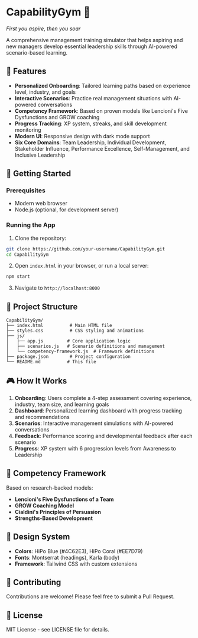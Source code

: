 # CapabilityGym 🚀

*First you aspire, then you soar*

A comprehensive management training simulator that helps aspiring and new managers develop essential leadership skills through AI-powered scenario-based learning.

## 🎯 Features

- **Personalized Onboarding**: Tailored learning paths based on experience level, industry, and goals
- **Interactive Scenarios**: Practice real management situations with AI-powered conversations
- **Competency Framework**: Based on proven models like Lencioni's Five Dysfunctions and GROW coaching
- **Progress Tracking**: XP system, streaks, and skill development monitoring
- **Modern UI**: Responsive design with dark mode support
- **Six Core Domains**: Team Leadership, Individual Development, Stakeholder Influence, Performance Excellence, Self-Management, and Inclusive Leadership

## 🚀 Getting Started

### Prerequisites
- Modern web browser
- Node.js (optional, for development server)

### Running the App

1. Clone the repository:
```bash
git clone https://github.com/your-username/CapabilityGym.git
cd CapabilityGym
```

2. Open `index.html` in your browser, or run a local server:
```bash
npm start
```

3. Navigate to `http://localhost:8000`

## 📁 Project Structure

```
CapabilityGym/
├── index.html          # Main HTML file
├── styles.css          # CSS styling and animations
├── js/
│   ├── app.js         # Core application logic
│   ├── scenarios.js   # Scenario definitions and management
│   └── competency-framework.js  # Framework definitions
├── package.json        # Project configuration
└── README.md          # This file
```

## 🎮 How It Works

1. **Onboarding**: Users complete a 4-step assessment covering experience, industry, team size, and learning goals
2. **Dashboard**: Personalized learning dashboard with progress tracking and recommendations
3. **Scenarios**: Interactive management simulations with AI-powered conversations
4. **Feedback**: Performance scoring and developmental feedback after each scenario
5. **Progress**: XP system with 6 progression levels from Awareness to Leadership

## 🧠 Competency Framework

Based on research-backed models:
- **Lencioni's Five Dysfunctions of a Team**
- **GROW Coaching Model**
- **Cialdini's Principles of Persuasion**
- **Strengths-Based Development**

## 🎨 Design System

- **Colors**: HiPo Blue (#4C62E3), HiPo Coral (#EE7D79)
- **Fonts**: Montserrat (headings), Karla (body)
- **Framework**: Tailwind CSS with custom extensions

## 🤝 Contributing

Contributions are welcome! Please feel free to submit a Pull Request.

## 📄 License

MIT License - see LICENSE file for details.
